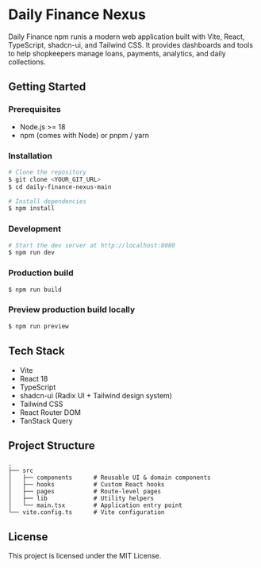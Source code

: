 # Daily Finance Nexus

Daily Finance npm runis a modern web application built with Vite, React, TypeScript, shadcn-ui, and Tailwind CSS. It provides dashboards and tools to help shopkeepers manage loans, payments, analytics, and daily collections.

## Getting Started

### Prerequisites

- Node.js >= 18
- npm (comes with Node) or pnpm / yarn

### Installation

```bash
# Clone the repository
$ git clone <YOUR_GIT_URL>
$ cd daily-finance-nexus-main

# Install dependencies
$ npm install
```

### Development

```bash
# Start the dev server at http://localhost:8080
$ npm run dev
```

### Production build

```bash
$ npm run build
```

### Preview production build locally

```bash
$ npm run preview
```

## Tech Stack

- Vite
- React 18
- TypeScript
- shadcn-ui (Radix UI + Tailwind design system)
- Tailwind CSS
- React Router DOM
- TanStack Query

## Project Structure

```
.
├── src
│   ├── components      # Reusable UI & domain components
│   ├── hooks           # Custom React hooks
│   ├── pages           # Route-level pages
│   ├── lib             # Utility helpers
│   └── main.tsx        # Application entry point
└── vite.config.ts      # Vite configuration
```

## License

This project is licensed under the MIT License.
